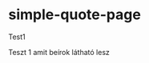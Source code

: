 # simple-quote-page
Test1
<!DOCTYPE html>
<html>
<head>
  <meta charset="utf-8">
  <title></title>
  <meta name="viewport" content="width=device-width, initial-scale=1">
</head>
<body>
Teszt 1 amit beírok látható lesz
</body>
</html>
